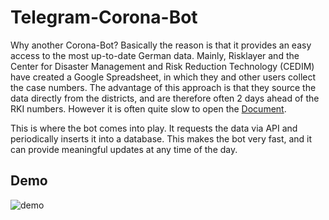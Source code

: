 # Telegram-Corona-Bot

Why another Corona-Bot? Basically the reason is that it provides an easy access to the most up-to-date German data. Mainly, Risklayer and the Center for Disaster Management and Risk Reduction Technology (CEDIM) have created a Google Spreadsheet, in which they and other users collect the case numbers. The advantage of this approach is that they source the data directly from the districts, and are therefore often 2 days ahead of the RKI numbers. However it is often quite slow to open the [Document](https://docs.google.com/spreadsheets/d/1wg-s4_Lz2Stil6spQEYFdZaBEp8nWW26gVyfHqvcl8s/edit#gid=0).

This is where the bot comes into play. It requests the data via API and periodically inserts it into a database. This makes the bot very fast, and it can provide meaningful updates at any time of the day.

## Demo

![demo](bot.gif)





